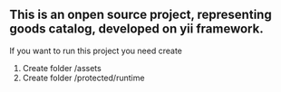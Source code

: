 This is an onpen source project, representing goods catalog, developed on yii framework.
---------------------
If you want to run this project you need create
1. Create folder /assets
2. Create folder /protected/runtime